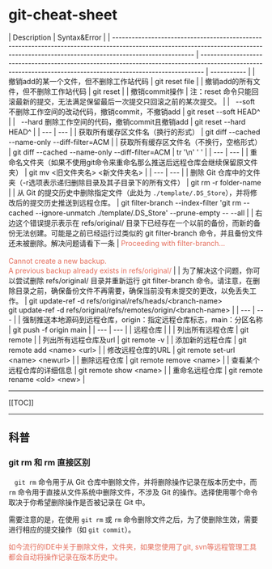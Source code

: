 # git-cheat-sheet

| Description                                                                                                                                                                           | Syntax&Error                                                                                                                                                  |
| ------------------------------------------------------------------------------------------------------------------------------------------------------------------------------------- | ------------------------------------------------------------------------------------------------------------------------------------------------------------- | ----------- |
| 撤销add的某一个文件，但不删除工作站代码                                                                                                                                               | git reset file                                                                                                                                                |
| 撤销add的所有文件，但不删除工作站代码                                                                                                                                                 | git reset                                                                                                                                                     |
| 撤销commit操作                                                                                                                                                                        | 注：reset 命令只能回滚最新的提交，无法满足保留最后一次提交只回滚之前的某次提交。                                                                              |
| &nbsp;&nbsp;--soft 不删除工作空间的改动代码，撤销commit，不撤销add                                                                                                                    | git reset --soft HEAD^                                                                                                                                        |
| &nbsp;&nbsp;--hard 删除工作空间的代码，撤销commit且撤销add                                                                                                                            | git reset --hard HEAD^                                                                                                                                        |
| ---                                                                                                                                                                                   | ---                                                                                                                                                           |
| 获取所有缓存区文件名（换行的形式）                                                                                                                                                    | git diff --cached --name-only --diff-filter=ACM                                                                                                               |
| 获取所有缓存区文件名（不换行，空格形式）                                                                                                                                              | git diff --cached --name-only --diff-filter=ACM                                                                                                               | tr '\n' ' ' |
| ---                                                                                                                                                                                   | ---                                                                                                                                                           |
| 重命名文件夹（如果不使用git命令来重命名那么推送后远程仓库会继续保留原文件夹）                                                                                                         | git mv <旧文件夹名> <新文件夹名>                                                                                                                              |
| ---                                                                                                                                                                                   | ---                                                                                                                                                           |
| 删除 Git 仓库中的文件夹（-r选项表示递归删除目录及其子目录下的所有文件）                                                                                                               | git rm -r folder-name                                                                                                                                         |
| 从 Git 的提交历史中删除指定文件（此处为 `./template/.DS_Store`），并将修改后的提交历史推送到远程仓库。                                                                                | git filter-branch --index-filter 'git rm --cached --ignore-unmatch ./template/.DS_Store' --prune-empty -- --all                                               |
| 右边这个错误提示表示在 refs/original/ 目录下已经存在一个以前的备份，而新的备份无法创建。可能是之前已经运行过类似的 git filter-branch 命令，并且备份文件还未被删除。解决问题请看下一条 | <span style="color:#e46b59;">Proceeding with filter-branch...<br><br>Cannot create a new backup.<br>A previous backup already exists in refs/original/</span> |
| 为了解决这个问题，你可以尝试删除 refs/original/ 目录并重新运行 git filter-branch 命令。请注意，在删除目录之前，确保备份文件不再需要，确保当前没有未提交的更改，以免丢失工作。         | git update-ref -d refs/original/refs/heads/&#60;branch-name&#62;<br>git update-ref -d refs/original/refs/remotes/origin/&#60;branch-name&#62;                 |
| ---                                                                                                                                                                                   | ---                                                                                                                                                           |
| 强制推送本地源码到远程仓库，origin：指定远程仓库标志，main：分区名称                                                                                                                  | git push -f origin main                                                                                                                                       |
| ---                                                                                                                                                                                   | ---                                                                                                                                                           |
| 远程仓库                                                                                                                                                                              |                                                                                                                                                               |
| 列出所有远程仓库                                                                                                                                                                      | git remote                                                                                                                                                    |
| 列出所有远程仓库及url                                                                                                                                                                 | git remote -v                                                                                                                                                 |
| 添加新的远程仓库                                                                                                                                                                      | git remote add &#60;name&#62; &#60;url&#62;                                                                                                                   |
| 修改远程仓库的URL                                                                                                                                                                     | git remote set-url &#60;name&#62; &#60;newurl&#62;                                                                                                            |
| 删除远程仓库                                                                                                                                                                          | git remote remove &#60;name&#62;                                                                                                                              |
| 查看某个远程仓库的详细信息                                                                                                                                                            | git remote show &#60;name&#62;                                                                                                                                |
| 重命名远程仓库                                                                                                                                                                        | git remote rename &#60;old&#62; &#60;new&#62;                                                                                                                 |

---

[[TOC]]

---

## 科普

### git rm 和 rm 直接区别

&nbsp;&nbsp; `git rm` 命令用于从 Git 仓库中删除文件，并将删除操作记录在版本历史中，而 `rm` 命令用于直接从文件系统中删除文件，不涉及 Git 的操作。选择使用哪个命令取决于你希望删除操作是否被记录在 Git 中。

需要注意的是，在使用 `git rm` 或 `rm` 命令删除文件之后，为了使删除生效，需要进行相应的提交操作（如 `git commit`）。

<p style="color:#e46b59;">如今流行的IDE中关于删除文件，文件夹，如果您使用了git, svn等远程管理工具都会自动将操作记录在版本历史中。</p>
